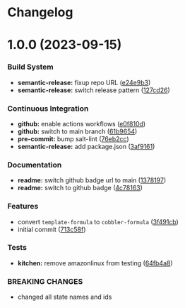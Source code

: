 # Changelog

# 1.0.0 (2023-09-15)


### Build System

* **semantic-release:** fixup repo URL ([e24e9b3](https://github.com/cobbler/cobbler-formula/commit/e24e9b3ebd5c8aa50e3a1c165143058abb5c6360))
* **semantic-release:** switch release pattern ([127cd26](https://github.com/cobbler/cobbler-formula/commit/127cd26ac90a84dad5b08aafdc3032c0875d07b9))


### Continuous Integration

* **github:** enable actions workflows ([e0f810d](https://github.com/cobbler/cobbler-formula/commit/e0f810d7e2c598bd394aae627c8951f59fd28af7))
* **github:** switch to main branch ([61b9654](https://github.com/cobbler/cobbler-formula/commit/61b9654b8b5519cc0262ccf8dda8a11900746677))
* **pre-commit:** bump salt-lint ([76eb2cc](https://github.com/cobbler/cobbler-formula/commit/76eb2cc15c61938d9c827e275b58e2a63388b0f5))
* **semantic-release:** add package.json ([3af9161](https://github.com/cobbler/cobbler-formula/commit/3af91615c6d6798cc958ba7101a2ccd7a9a391c1))


### Documentation

* **readme:** switch github badge url to main ([1378197](https://github.com/cobbler/cobbler-formula/commit/1378197b9b3651af5cce8190372c568a5a86e5a5))
* **readme:** switch to github badge ([4c78163](https://github.com/cobbler/cobbler-formula/commit/4c78163fef16236a635f8131ed9ebd0e6f9671bd))


### Features

* convert `template-formula` to `cobbler-formula` ([3f491cb](https://github.com/cobbler/cobbler-formula/commit/3f491cbb29c0c2027984bfc26762d16db53c31a5))
* initial commit ([713c58f](https://github.com/cobbler/cobbler-formula/commit/713c58f11f6742eff0baed7f4cb4d23221f2d834))


### Tests

* **kitchen:** remove amazonlinux from testing ([64fb4a8](https://github.com/cobbler/cobbler-formula/commit/64fb4a8fb860b997f0634ee5d31d5a8d9b016e5a))


### BREAKING CHANGES

* changed all state names and ids
